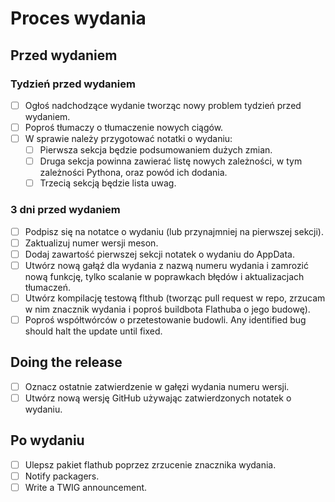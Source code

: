 # Proces wydania

## Przed wydaniem

### Tydzień przed wydaniem
- [ ] Ogłoś nadchodzące wydanie tworząc nowy problem tydzień przed wydaniem.
- [ ] Poproś tłumaczy o tłumaczenie nowych ciągów.
- [ ] W sprawie należy przygotować notatki o wydaniu:
  - [ ] Pierwsza sekcja będzie podsumowaniem dużych zmian.
  - [ ] Druga sekcja powinna zawierać listę nowych zależności, w tym zależności Pythona, oraz powód ich dodania.
  - [ ] Trzecią sekcją będzie lista uwag.

### 3 dni przed wydaniem
- [ ] Podpisz się na notatce o wydaniu (lub przynajmniej na pierwszej sekcji).
- [ ] Zaktualizuj numer wersji meson.
- [ ] Dodaj zawartość pierwszej sekcji notatek o wydaniu do AppData.
- [ ] Utwórz nową gałąź dla wydania z nazwą numeru wydania i zamrozić nową funkcję, tylko scalanie w poprawkach błędów i aktualizacjach tłumaczeń.
- [ ] Utwórz kompilację testową flthub (tworząc pull request w repo, zrzucam w nim znacznik wydania i poproś buildbota Flathuba o jego budowę).
- [ ] Poproś współtwórców o przetestowanie budowli. Any identified bug should halt the update until fixed.

## Doing the release
- [ ] Oznacz ostatnie zatwierdzenie w gałęzi wydania numeru wersji.
- [ ] Utwórz nową wersję GitHub używając zatwierdzonych notatek o wydaniu.

## Po wydaniu
- [ ] Ulepsz pakiet flathub poprzez zrzucenie znacznika wydania.
- [ ] Notify packagers.
- [ ] Write a TWIG announcement.
